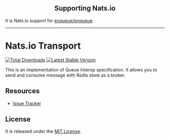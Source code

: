 <h2 align="center">Supporting Nats.io</h2>

It is Nats.io support for [enqueue/enqueue](https://github.com/php-enqueue/enqueue-dev)

---

# Nats.io Transport

[![Total Downloads](https://poser.pugx.org/ilyaplot/php-enqueue-nats/d/total.png)](https://packagist.org/packages/ilyaplot/php-enqueue-nats)
[![Latest Stable Version](https://poser.pugx.org/ilyaplot/php-enqueue-nats/version.png)](https://packagist.org/packages/ilyaplot/php-enqueue-nats)

This is an implementation of Queue Interop specification. It allows you to send and consume message with Redis store as a broker.

## Resources

* [Issue Tracker](https://github.com/ilyaplot/php-enqueue-nats/issues)

## License

It is released under the [MIT License](LICENSE).
